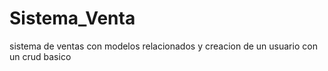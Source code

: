 # Sistema_Venta
 sistema de ventas con modelos relacionados y creacion de un usuario con un crud basico 
